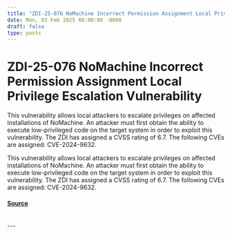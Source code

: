 ```yaml
---
title: "ZDI-25-076 NoMachine Incorrect Permission Assignment Local Privilege Escalation Vulnerability"
date: Mon, 03 Feb 2025 00:00:00 -0600
draft: false
type: posts
---
```

# ZDI-25-076 NoMachine Incorrect Permission Assignment Local Privilege Escalation Vulnerability





This vulnerability allows local attackers to escalate privileges on affected installations of NoMachine. An attacker must first obtain the ability to execute low-privileged code on the target system in order to exploit this vulnerability. The ZDI has assigned a CVSS rating of 6.7. The following CVEs are assigned: CVE-2024-9632.

This vulnerability allows local attackers to escalate privileges on affected installations of NoMachine. An attacker must first obtain the ability to execute low-privileged code on the target system in order to exploit this vulnerability. The ZDI has assigned a CVSS rating of 6.7. The following CVEs are assigned: CVE-2024-9632.

#### [Source](http://www.zerodayinitiative.com/advisories/ZDI-25-076/)

<br/>
---
